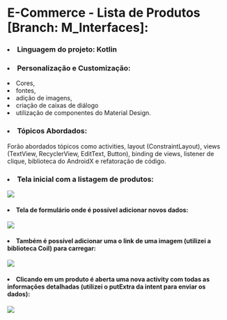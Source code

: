 # E-Commerce - Lista de Produtos [Branch: M_Interfaces]:
<p> 
  
### <li> Linguagem do projeto: Kotlin </li>

### <li> Personalização e Customização: </li>
<li> Cores, </li>
<li> fontes, </li>
<li> adição de imagens, </li>
<li> criação de caixas de diálogo </li>
<li> utilização de componentes do Material Design. </li>

### <li> Tópicos Abordados: </li>
Forão abordados tópicos como activities, layout (ConstraintLayout), views (TextView, RecyclerView, EditText, Button), binding de views, listener de clique, biblioteca do AndroidX e refatoração de código.

### <li> Tela inicial com a listagem de produtos: </li>

<img src="https://github.com/darleyleal98/lista-de-produtos/assets/132721098/3a92ccc7-872d-483f-a9fa-a2a91aef857e)"> </img>

  #### <li> Tela de formulário onde é possível adicionar novos dados: </li>

<img src="(https://github.com/darleyleal98/lista-de-produtos/assets/132721098/ffaf3ce8-00d6-4ec4-9f86-0bc5f7182836)"> </img>

   #### <li> Também é possível adicionar uma o link de uma imagem (utilizei a biblioteca Coil) para carregar:   </li> 

<img src="https://github.com/darleyleal98/lista-de-produtos/assets/132721098/3f896b45-5f7e-4091-8e49-f59eab29641b)"> </img> <br>

#### <li> Clicando em um produto é aberta uma nova activity com todas as informações detalhadas (utilizei o putExtra da intent para enviar os dados):  </li>

 <img src="https://github.com/darleyleal98/lista-de-produtos/assets/132721098/9bd6d839-4a07-4d51-81cc-dc0b555123c3)"> </img>
